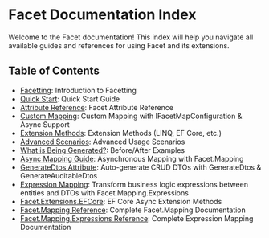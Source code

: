 # Facet Documentation Index

Welcome to the Facet documentation! This index will help you navigate all available guides and references for using Facet and its extensions.

## Table of Contents

- [Facetting](01_Facetting.md): Introduction to Facetting
- [Quick Start](02_QuickStart.md): Quick Start Guide
- [Attribute Reference](03_AttributeReference.md): Facet Attribute Reference
- [Custom Mapping](04_CustomMapping.md): Custom Mapping with IFacetMapConfiguration & Async Support
- [Extension Methods](05_Extensions.md): Extension Methods (LINQ, EF Core, etc.)
- [Advanced Scenarios](06_AdvancedScenarios.md): Advanced Usage Scenarios
- [What is Being Generated?](07_WhatIsBeingGenerated.md): Before/After Examples
- [Async Mapping Guide](08_AsyncMapping.md): Asynchronous Mapping with Facet.Mapping
- [GenerateDtos Attribute](09_GenerateDtosAttribute.md): Auto-generate CRUD DTOs with GenerateDtos & GenerateAuditableDtos
- [Expression Mapping](10_ExpressionMapping.md): Transform business logic expressions between entities and DTOs with Facet.Mapping.Expressions
- [Facet.Extensions.EFCore](../src/Facet.Extensions.EFCore/README.md): EF Core Async Extension Methods
- [Facet.Mapping Reference](../src/Facet.Mapping/README.md): Complete Facet.Mapping Documentation
- [Facet.Mapping.Expressions Reference](../src/Facet.Mapping.Expressions/README.md): Complete Expression Mapping Documentation

